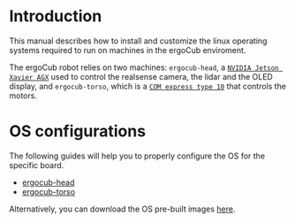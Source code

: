# Introduction

This manual describes how to install and customize the linux operating systems required to run on machines in the ergoCub enviroment. 

The ergoCub robot relies on two machines: `ergocub-head`, a [`NVIDIA Jetson Xavier AGX`](https://www.nvidia.com/en-us/autonomous-machines/embedded-systems/jetson-xavier-series/) used to control the realsense camera, the lidar and the OLED display, and `ergocub-torso`, which is a [`COM express type 10`](https://www.advantech.com/en-eu/products/0a009637-4f9d-4541-8624-a55de3ffb2a6/som-7583/mod_17ca9251-bdf5-4f74-9256-edd63a373b39) that controls the motors.

# OS configurations

The following guides will help you to properly configure the OS for the specific board.

- [ergocub-head](../icub_operating_systems/icubos/jetpack.md)
- [ergocub-torso](ergocub_torso/install_from_scratch.md)

Alternatively, you can download the OS pre-built images [here](../icub_operating_systems/download.md).
